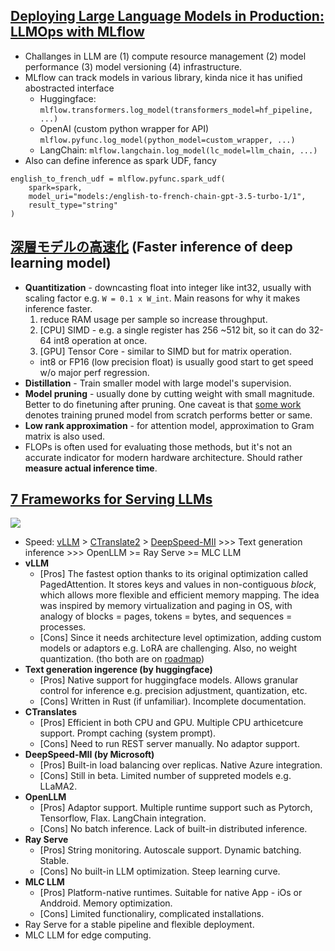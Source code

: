 ## [Deploying Large Language Models in Production: LLMOps with MLflow](https://www.analyticsvidhya.com/blog/2023/05/deploying-large-language-models-in-production-llmops-with-mlflow/)
- Challanges in LLM are (1) compute resource management (2) model performance (3) model versioning (4) infrastructure.
- MLflow can track models in various library, kinda nice it has unified abostracted interface
  - Huggingface: `mlflow.transformers.log_model(transformers_model=hf_pipeline, ...)`
  - OpenAI (custom python wrapper for API) `mlflow.pyfunc.log_model(python_model=custom_wrapper, ...)`
  - LangChain: `mlflow.langchain.log_model(lc_model=llm_chain, ...)`
- Also can define inference as spark UDF, fancy
```
english_to_french_udf = mlflow.pyfunc.spark_udf(
    spark=spark,
    model_uri="models:/english-to-french-chain-gpt-3.5-turbo-1/1",
    result_type="string"
)
```
## [深層モデルの高速化](https://speakerdeck.com/joisino/shen-ceng-moderunogao-su-hua?slide=25) (Faster inference of deep learning model)
- **Quantitization** - downcasting float into integer like int32, usually with scaling factor e.g. `W = 0.1 x W_int`. Main reasons for why it makes inference faster. 
  1. reduce RAM usage per sample so increase throughput.
  2. [CPU] SIMD - e.g. a single register has 256 ~512 bit, so it can do 32-64 int8 operation at once.
  3. [GPU] Tensor Core - similar to SIMD but for matrix operation.
  - int8 or FP16 (low precision float) is usually good start to get speed w/o major perf regression.
- **Distillation** - Train smaller model with large model's supervision. 
- **Model pruning** - usually done by cutting weight with small magnitude. Better to do finetuning after pruning. One caveat is that [some work](https://arxiv.org/abs/1810.05270) denotes training pruned model from scratch performs better or same.
- **Low rank approximation** - for attention model, approximation to Gram matrix is also used.
- FLOPs is often used for evaluating those  methods, but it's not an accurate indicator for modern hardware architecture. Should rather **measure  actual inference time**. 

## [7 Frameworks for Serving LLMs](https://betterprogramming.pub/frameworks-for-serving-llms-60b7f7b23407)
![](https://miro.medium.com/v2/resize:fit:2000/format:webp/1*Yym4eiSJn7fOQSXnAt-KYg.png)
- Speed: [vLLM](https://github.com/vllm-project/vllm) > [CTranslate2](https://github.com/OpenNMT/CTranslate2) > [DeepSpeed-MII](https://github.com/microsoft/DeepSpeed-MII) >>> Text generation inference >>> OpenLLM >= Ray Serve >= MLC LLM
- **vLLM**
  - [Pros] The fastest option thanks to its original optimization called PagedAttention. It stores keys and values in non-contiguous *block*, which allows more flexible and efficient memory mapping. The idea was inspired by memory virtualization and paging in OS, with analogy of blocks = pages, tokens = bytes, and sequences = processes.
  - [Cons] Since it needs architecture level optimization, adding custom models or adaptors e.g. LoRA are challenging. Also, no weight quantization. (tho both are on [roadmap](https://github.com/vllm-project/vllm/issues/244))
- **Text generation ingerence (by huggingface)**
  - [Pros] Native support for huggingface models. Allows granular control for inference e.g. precision adjustment, quantization, etc.
  - [Cons] Written in Rust (if unfamiliar). Incomplete documentation.
- **CTranslates**
  - [Pros] Efficient in both CPU and GPU. Multiple CPU arthicetcure support. Prompt caching (system prompt).
  - [Cons] Need to run REST server manually. No adaptor support.
- **DeepSpeed-MII (by Microsoft)**
  - [Pros] Built-in load balancing over replicas. Native Azure integration.
  - [Cons] Still in beta. Limited number of suppreted models e.g. LLaMA2.
- **OpenLLM**
  - [Pros] Adaptor support. Multiple runtime support such as Pytorch, Tensorflow, Flax. LangChain integration.
  - [Cons] No batch inference. Lack of built-in distributed inference.
- **Ray Serve**
  - [Pros] String monitoring. Autoscale support. Dynamic batching. Stable.
  - [Cons] No built-in LLM optimization. Steep learning curve.
- **MLC LLM**
  - [Pros] Platform-native runtimes. Suitable for native App - iOs or Anddroid. Memory optimization.
  - [Cons] Limited functionaliry, complicated installations.
- Ray Serve for a stable pipeline and flexible deployment.
- MLC LLM for edge computing.
